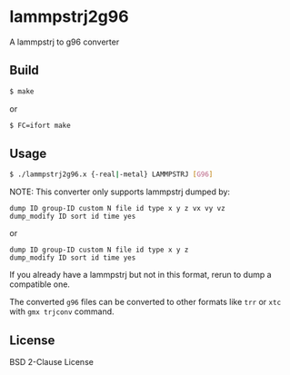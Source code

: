 # lammpstrj2g96

A lammpstrj to g96 converter

## Build

```sh
$ make
```

or

```sh
$ FC=ifort make
```

## Usage

```sh
$ ./lammpstrj2g96.x {-real|-metal} LAMMPSTRJ [G96]
```

NOTE: This converter only supports lammpstrj dumped by:

```
dump ID group-ID custom N file id type x y z vx vy vz
dump_modify ID sort id time yes
```

or

```
dump ID group-ID custom N file id type x y z
dump_modify ID sort id time yes
```

If you already have a lammpstrj but not in this format, rerun to dump a compatible one.

The converted `g96` files can be converted to other formats like `trr` or `xtc` with `gmx trjconv` command.

## License

BSD 2-Clause License
